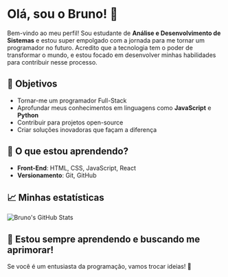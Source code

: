 # Olá, sou o Bruno! 👋

Bem-vindo ao meu perfil! Sou estudante de **Análise e Desenvolvimento de Sistemas** e estou super empolgado com a jornada para me tornar um programador no futuro. Acredito que a tecnologia tem o poder de transformar o mundo, e estou focado em desenvolver minhas habilidades para contribuir nesse processo.

## 🚀 Objetivos

- Tornar-me um programador Full-Stack
- Aprofundar meus conhecimentos em linguagens como **JavaScript** e **Python**
- Contribuir para projetos open-source
- Criar soluções inovadoras que façam a diferença


## 🔧 O que estou aprendendo?

- **Front-End**: HTML, CSS, JavaScript, React
- **Versionamento**: Git, GitHub

## 📈 Minhas estatísticas

![Bruno's GitHub Stats](https://github-readme-stats.vercel.app/api?username=brunomaciel10&show_icons=true&hide_title=true&hide=prs&count_private=true&theme=radical)

## 🌱 Estou sempre aprendendo e buscando me aprimorar!

Se você é um entusiasta da programação, vamos trocar ideias! 💬

